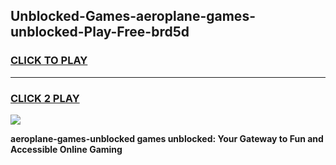 
## Unblocked-Games-aeroplane-games-unblocked-Play-Free-brd5d
<h3>
<a href="https://premium76.site?title=aeroplane-games-unblocked&ref=17A">CLICK TO PLAY</a></h3>
<hr>

<h3>
<a href="https://premium76.site?title=aeroplane-games-unblocked&ref=17A">CLICK 2 PLAY</a>
  
</h3>

<a href="https://premium76.site?title=aeroplane-games-unblocked&ref=17A"><img src="https://clearcache.store/games.png"></a>


**aeroplane-games-unblocked games unblocked: Your Gateway to Fun and Accessible Online Gaming**
